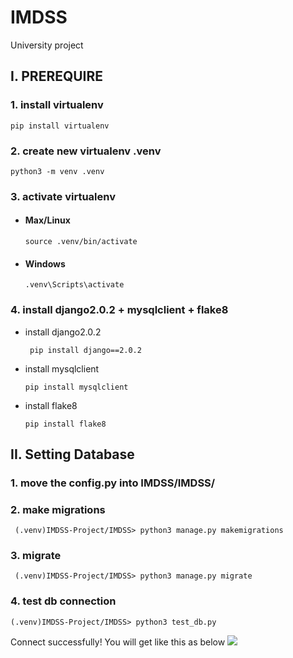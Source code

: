 # IMDSS
University project

## I. PREREQUIRE

### 1. install virtualenv
``` pip install virtualenv ```
### 2. create new virtualenv .venv
``` python3 -m venv .venv ```
### 3. activate virtualenv 
- #### Max/Linux

    ``` source .venv/bin/activate ```
- #### Windows

    ``` .venv\Scripts\activate ```

### 4. install django2.0.2 + mysqlclient + flake8

- install django2.0.2

    ``` pip install django==2.0.2```

- install mysqlclient

    ``` pip install mysqlclient ```

- install flake8

    ``` pip install flake8 ```

## II. Setting Database 
### 1. move the config.py into IMDSS/IMDSS/

### 2. make migrations
``` (.venv)IMDSS-Project/IMDSS> python3 manage.py makemigrations```

### 3. migrate
``` (.venv)IMDSS-Project/IMDSS> python3 manage.py migrate```

### 4. test db connection
``` (.venv)IMDSS-Project/IMDSS> python3 test_db.py ```

Connect successfully! You will get like this as below
![](https://i.imgur.com/YNP8cJz.png)
